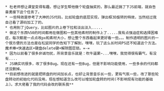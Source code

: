     * 杜老师想让课堂变得有趣，想让学生帮他做个轮盘抽奖的，那么最近搞了下JS前端，就自告奋勇接下这个任务了。
    * 一些特效是参考了大神的JS代码，比如轮盘的底层实现，弹出框3D旋转的特效，当然经过我自己看了源码加工了的。
    * 也用到了jQuery，比如图片的上卷下拉和淡出淡入.....
    * 做这个东西%50的时间都用在做图和一些其他素材的制作上了.....我有点强迫症和选择困难症，每次都是一点点改px和素材大小，想让整个东西看起来更好看一些。。。制作透明的图片的一个很方便的方法也是在松鼠同学的告知下了解到，嘿嘿，玩了这么长时间PS还不知道这个方法。魔术棒+快速选区+键盘delete键+解除图层锁。=-=
    * 因为以前看了很多非诚勿扰，所背景音乐就是：吹牛逼累~...嘿嘿，我觉得很有霸气，有没有....
    * JS确实坑很多，改了很多Bug。现在还有一些Bug，但是不影响功能使用，一些多余的代码都还没删掉。
    **目前想改进的就是把转盘的时间加长点，也好让背景音乐长一些，更有气氛一些，改了那些轮盘转动的初始化代码没用，现在想知道怎么改可以增加轮盘转的时间(不影响现有功能的基础上)。求大佬看了我的代码会改的联系我**

